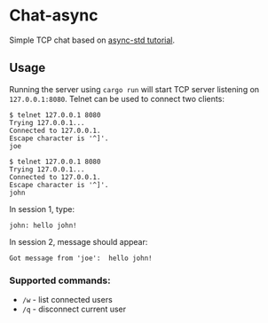 # Chat-async

Simple TCP chat based on [async-std tutorial](https://book.async.rs/tutorial/index.html).


## Usage
Running the server using `cargo run` will start TCP server listening on `127.0.0.1:8080`.
Telnet can be used to connect two clients:
```
$ telnet 127.0.0.1 8080
Trying 127.0.0.1...
Connected to 127.0.0.1.
Escape character is '^]'.
joe
```

```
$ telnet 127.0.0.1 8080
Trying 127.0.0.1...
Connected to 127.0.0.1.
Escape character is '^]'.
john
```
In session 1, type:
```
john: hello john!
```
In session 2, message should appear:
```
Got message from 'joe':  hello john!
```

### Supported commands:

* `/w` - list connected users
* `/q` - disconnect current user
